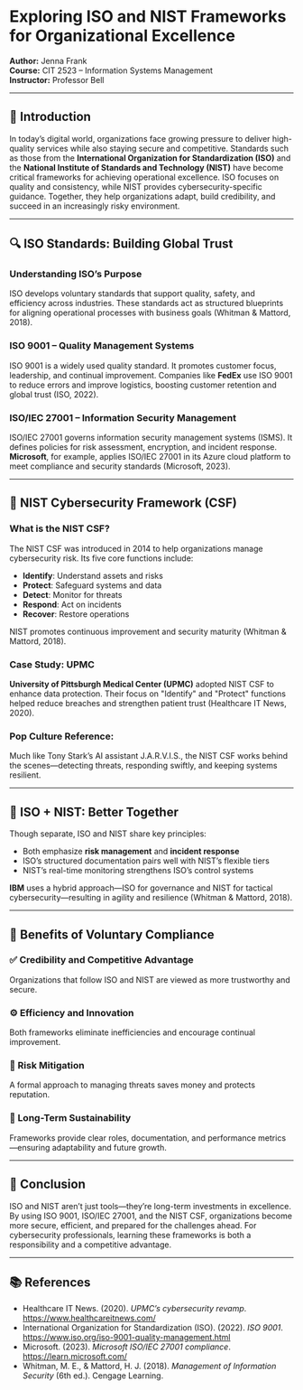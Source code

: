 # Exploring ISO and NIST Frameworks for Organizational Excellence

**Author:** Jenna Frank  
**Course:** CIT 2523 – Information Systems Management  
**Instructor:** Professor Bell

---

## 📘 Introduction
In today’s digital world, organizations face growing pressure to deliver high-quality services while also staying secure and competitive. Standards such as those from the **International Organization for Standardization (ISO)** and the **National Institute of Standards and Technology (NIST)** have become critical frameworks for achieving operational excellence. ISO focuses on quality and consistency, while NIST provides cybersecurity-specific guidance. Together, they help organizations adapt, build credibility, and succeed in an increasingly risky environment.

---

## 🔍 ISO Standards: Building Global Trust

### Understanding ISO’s Purpose
ISO develops voluntary standards that support quality, safety, and efficiency across industries. These standards act as structured blueprints for aligning operational processes with business goals (Whitman & Mattord, 2018).

### ISO 9001 – Quality Management Systems
ISO 9001 is a widely used quality standard. It promotes customer focus, leadership, and continual improvement. Companies like **FedEx** use ISO 9001 to reduce errors and improve logistics, boosting customer retention and global trust (ISO, 2022).

### ISO/IEC 27001 – Information Security Management
ISO/IEC 27001 governs information security management systems (ISMS). It defines policies for risk assessment, encryption, and incident response. **Microsoft**, for example, applies ISO/IEC 27001 in its Azure cloud platform to meet compliance and security standards (Microsoft, 2023).

---

## 🔐 NIST Cybersecurity Framework (CSF)

### What is the NIST CSF?
The NIST CSF was introduced in 2014 to help organizations manage cybersecurity risk. Its five core functions include:

- **Identify**: Understand assets and risks
- **Protect**: Safeguard systems and data
- **Detect**: Monitor for threats
- **Respond**: Act on incidents
- **Recover**: Restore operations

NIST promotes continuous improvement and security maturity (Whitman & Mattord, 2018).

### Case Study: UPMC
**University of Pittsburgh Medical Center (UPMC)** adopted NIST CSF to enhance data protection. Their focus on "Identify" and "Protect" functions helped reduce breaches and strengthen patient trust (Healthcare IT News, 2020).

### Pop Culture Reference:
Much like Tony Stark’s AI assistant J.A.R.V.I.S., the NIST CSF works behind the scenes—detecting threats, responding swiftly, and keeping systems resilient.

---

## 🔗 ISO + NIST: Better Together
Though separate, ISO and NIST share key principles:
- Both emphasize **risk management** and **incident response**
- ISO’s structured documentation pairs well with NIST’s flexible tiers
- NIST’s real-time monitoring strengthens ISO’s control systems

**IBM** uses a hybrid approach—ISO for governance and NIST for tactical cybersecurity—resulting in agility and resilience (Whitman & Mattord, 2018).

---

## 🌟 Benefits of Voluntary Compliance

### ✅ Credibility and Competitive Advantage
Organizations that follow ISO and NIST are viewed as more trustworthy and secure.

### ⚙️ Efficiency and Innovation
Both frameworks eliminate inefficiencies and encourage continual improvement.

### 🔐 Risk Mitigation
A formal approach to managing threats saves money and protects reputation.

### 🌱 Long-Term Sustainability
Frameworks provide clear roles, documentation, and performance metrics—ensuring adaptability and future growth.

---

## 🧾 Conclusion
ISO and NIST aren’t just tools—they’re long-term investments in excellence. By using ISO 9001, ISO/IEC 27001, and the NIST CSF, organizations become more secure, efficient, and prepared for the challenges ahead. For cybersecurity professionals, learning these frameworks is both a responsibility and a competitive advantage.

---

## 📚 References
- Healthcare IT News. (2020). *UPMC’s cybersecurity revamp*. https://www.healthcareitnews.com/
- International Organization for Standardization (ISO). (2022). *ISO 9001*. https://www.iso.org/iso-9001-quality-management.html
- Microsoft. (2023). *Microsoft ISO/IEC 27001 compliance*. https://learn.microsoft.com/
- Whitman, M. E., & Mattord, H. J. (2018). *Management of Information Security* (6th ed.). Cengage Learning.

